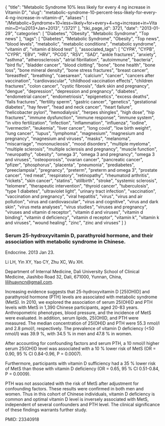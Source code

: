 {
    "title": "Metabolic Syndrome 10% less likely for every 4 ng increase in Vitamin D",
    "slug": "metabolic-syndrome-10-percent-less-likely-for-every-4-ng-increase-in-vitamin-d",
    "aliases": [
        "/Metabolic+Syndrome+10+less+likely+for+every+4+ng+increase+in+Vitamin+D+\u2013+Jan+2013",
        "/3721"
    ],
    "tiki_page_id": 3721,
    "date": "2013-01-29",
    "categories": [
        "Diabetes",
        "Obesity",
        "Metabolic Syndrome",
        "Top news"
    ],
    "tags": [
        "Diabetes",
        "Metabolic Syndrome",
        "Obesity",
        "Top news",
        "blood levels",
        "metabolic",
        "metabolic conditions",
        "metabolic syndrome",
        "vitamin d",
        "vitamin d blood test"
    ],
    "associated_tags": [
        "CYPA",
        "CYPB",
        "CYPR",
        "EBV",
        "HRV",
        "PCOS",
        "RSV",
        "SAD",
        "ankle fractures",
        "anxiety",
        "asthma",
        "atherosclerosis",
        "atrial fibrillation",
        "autoimmune",
        "bacteria",
        "bird flu",
        "bladder cancer",
        "blood clotting",
        "bone",
        "bone health",
        "bone loss",
        "bone mineral density",
        "bone stress fractures",
        "breast cancer",
        "breastfed",
        "breathing",
        "caesarean",
        "calcium",
        "cancer",
        "cancers after vaccination",
        "cardiovascular",
        "childhood vaccination effects",
        "children fractures",
        "colon cancer",
        "cystic fibrosis",
        "dark skin and pregnancy",
        "dengue",
        "depression",
        "depression and pregnancy",
        "diabetes",
        "endometrial cancer",
        "endometriosis",
        "epigenetics",
        "excess deaths",
        "falls fractures",
        "fertility sperm",
        "gastric cancer",
        "genetics",
        "gestational diabetes",
        "hay fever",
        "head and neck cancer",
        "heart failure",
        "helicobacter pylori",
        "hemodialysis",
        "herpes shingles",
        "high dose",
        "hip fractures",
        "immune dysfunction",
        "immune response",
        "immune system",
        "in vitro fertilization",
        "infection",
        "inflammation",
        "influenza",
        "iodine",
        "ivermectin",
        "leukemia",
        "liver cancer",
        "long covid",
        "low birth weight",
        "lung cancer",
        "lupus",
        "lymphoma",
        "magnesium",
        "magnesium and pregnancy",
        "magnesium and viruses",
        "masks",
        "melanoma",
        "miscarriage",
        "mononucleosis",
        "mood disorders",
        "multiple myeloma",
        "multiple sclerosis",
        "multiple sclerosis and pregnancy",
        "muscle function",
        "neuropathy",
        "obesity",
        "omega 3",
        "omega 3 and pregnancy",
        "omega 3 and viruses",
        "osteoporosis",
        "ovarian cancer",
        "pancreatic cancer",
        "pfizer",
        "phosphorus",
        "placenta",
        "pneumonia",
        "prediabetes",
        "preeclampsia",
        "pregnancy",
        "preterm",
        "preterm and omega 3",
        "prostate cancer",
        "red meat",
        "respiratory",
        "retinopathy",
        "rheumatoid arthritis",
        "rickets",
        "skin cancer",
        "statins",
        "stillbirth",
        "stroke",
        "systemic sclerosis",
        "telomere",
        "therapeutic intervention",
        "thyroid cancer",
        "tuberculosis",
        "type 1 diabetes",
        "ultraviolet light",
        "urinary tract infection",
        "vaccination",
        "vaccination and pregnancy",
        "viral hepatitis",
        "virus",
        "virus and air pollution",
        "virus and cardiovascular",
        "virus and cognitive",
        "virus and dark skin",
        "virus meta analyses",
        "virus studies",
        "viruses and pregnancy",
        "viruses and vitamin d receptor",
        "vitamin d and viruses",
        "vitamin d binding",
        "vitamin d deficiency",
        "vitamin d receptor",
        "vitamin k",
        "vitamin k and viruses",
        "wound healing",
        "zinc",
        "zinc and viruses"
    ]
}


### Serum 25-hydroxyvitamin D, parathyroid hormone, and their association with metabolic syndrome in Chinese.

Endocrine. 2013 Jan 23.

Li LH, Yin XY, Yao CY, Zhu XC, Wu XH.

Department of Internal Medicine, Dali University School of Clinical Medicine, Jiashibo Road 32, Dali, 671000, Yunnan, China, lilihuayncn@gmail.com.

Increasing evidence suggests that 25-hydroxyvitamin D <span>[25(OH)D]</span> and parathyroid hormone (PTH) levels are associated with metabolic syndrome (MetS). In 2010, we explored the association of serum 25(OH)D and PTH levels with MetS in 1,390 Chinese participants, aged 20-83 years. Anthropometric phenotypes, blood pressure, and the incidence of MetS were evaluated. In addition, serum lipids, 25(OH)D, and PTH were measured. The median concentration of 25(OH)D and PTH were 55.3 nmol/l and 2.8 pmol/l, respectively. The prevalence of vitamin D deficiency (<50 nmol/l) was 39.9 %, with 34.5 % in men and 47.8 % in women. 

After accounting for confounding factors and serum PTH, a 10 nmol/l higher serum 25(OH)D level was associated with a 10 % lower risk of MetS (OR = 0.90, 95 % CI 0.84-0.96, P = 0.0007). 

Furthermore, participants with vitamin D sufficiency had a 35 % lower risk of MetS than those with vitamin D deficiency (OR = 0.65, 95 % CI 0.51-0.84, P = 0.0009). 

PTH was not associated with the risk of MetS after adjustment for confounding factors. These results were confirmed in both men and women. Thus in this cohort of Chinese individuals, vitamin D deficiency is common and optimal vitamin D level is inversely associated with MetS, independent of several confounders and PTH level. The clinical significance of these findings warrants further study.

PMID:     23340918